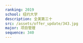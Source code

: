 ```yaml
---
ranking: 2019
school: 纽约大学
description: 全美第三十
src: /assets/offer_update/343.jpg
major: 项目管理
sequence: 340
---
```

